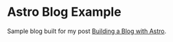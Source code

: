 # Astro Blog Example

Sample blog built for my post [Building a Blog with Astro](https://simplystu.art/posts/building-a-blog-with-astro/).

